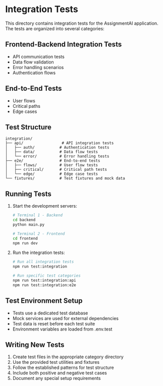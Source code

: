 # Integration Tests

This directory contains integration tests for the AssignmentAI application. The tests are organized into several categories:

## Frontend-Backend Integration Tests

- API communication tests
- Data flow validation
- Error handling scenarios
- Authentication flows

## End-to-End Tests

- User flows
- Critical paths
- Edge cases

## Test Structure

```
integration/
├── api/                 # API integration tests
│   ├── auth/           # Authentication tests
│   ├── data/           # Data flow tests
│   └── error/          # Error handling tests
├── e2e/                # End-to-end tests
│   ├── flows/          # User flow tests
│   ├── critical/       # Critical path tests
│   └── edge/           # Edge case tests
└── fixtures/           # Test fixtures and mock data
```

## Running Tests

1. Start the development servers:

   ```bash
   # Terminal 1 - Backend
   cd backend
   python main.py

   # Terminal 2 - Frontend
   cd frontend
   npm run dev
   ```

2. Run the integration tests:

   ```bash
   # Run all integration tests
   npm run test:integration

   # Run specific test categories
   npm run test:integration:api
   npm run test:integration:e2e
   ```

## Test Environment Setup

- Tests use a dedicated test database
- Mock services are used for external dependencies
- Test data is reset before each test suite
- Environment variables are loaded from .env.test

## Writing New Tests

1. Create test files in the appropriate category directory
2. Use the provided test utilities and fixtures
3. Follow the established patterns for test structure
4. Include both positive and negative test cases
5. Document any special setup requirements
